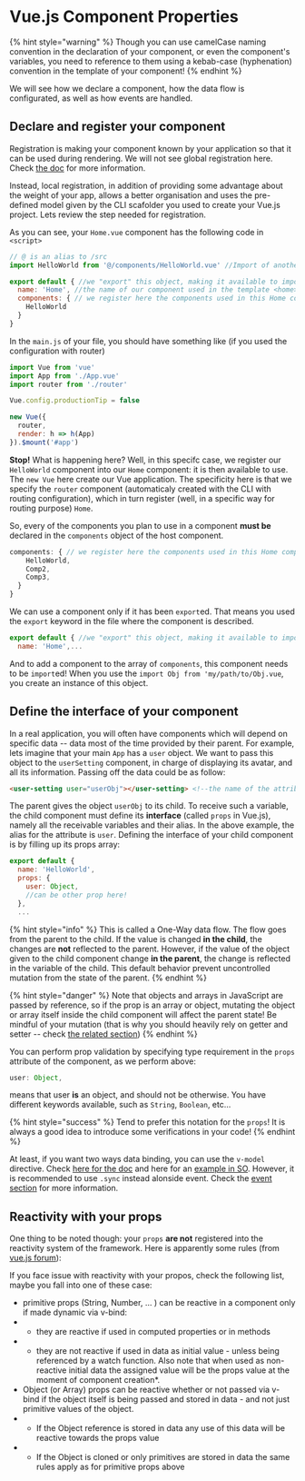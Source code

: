 # Vue.js Component Properties
{% hint style="warning" %}
Though you can use camelCase naming convention in the declaration of your component, or even the component's variables, you need to reference to them using a kebab-case (hyphenation) convention in the template of your component!
{% endhint %}

We will see how we declare a component, how the data flow is configurated, as well as how events are handled.

## Declare and register your component
Registration is making your component known by your application so that it can be used during rendering. We will not see global registration here. Check [the doc](https://vuejs.org/v2/guide/components-registration.html#Global-Registration) for more information.

Instead, local registration, in addition of providing some advantage about the weight of your app, allows a better organisation and uses the pre-defined model given by the CLI scafolder you used to create your Vue.js project. Lets review the step needed for registration.

As you can see, your `Home.vue` component has the following code in `<script>`
```js
// @ is an alias to /src
import HelloWorld from '@/components/HelloWorld.vue' //Import of another component, declared similarly to this one

export default { //we "export" this object, making it available to import elsewhere
  name: 'Home', //the name of our component used in the template <home></home>
  components: { // we register here the components used in this Home component
    HelloWorld
  }
}
```

In the `main.js` of your file, you should have something like (if you used the configuration with router)
```js
import Vue from 'vue'
import App from './App.vue'
import router from './router'

Vue.config.productionTip = false

new Vue({
  router,
  render: h => h(App)
}).$mount('#app')
```

**Stop!** What is happening here? Well, in this specifc case, we register our `HelloWorld` component into our `Home` component: it is then available to use. The `new Vue` here create our Vue application. The specificity here is that we specify the `router` component (automaticaly created with the CLI with routing configuration), which in turn register (well, in a specific way for routing purpose) `Home`.

So, every of the components you plan to use in a component **must be** declared in the `components` object of the host component.

```js
components: { // we register here the components used in this Home component
    HelloWorld,
    Comp2,
    Comp3,
  }
}
```

We can use a component only if it has been `export`ed. That means you used the `export` keyword in the file where the component is described.
```js
export default { //we "export" this object, making it available to import elsewhere
  name: 'Home',...
```

And to add a component to the array of `components`, this component needs to be `import`ed! When you use the `import Obj from 'my/path/to/Obj.vue`, you create an instance of this object.

## Define the interface of your component
In a real application, you will often have components which will depend on specific data -- data most of the time provided by their parent. For example, lets imagine that your main `App` has a `user` object. We want to pass this object to the `userSetting` component, in charge of displaying its avatar, and all its information. Passing off the data could be as follow:

```html
<user-setting user="userObj"></user-setting> <!--the name of the attribute can be different of the variable!-->
```

The parent gives the object `userObj` to its child. To receive such a variable, the child component must define its **interface** (called `props` in Vue.js), namely all the receivable variables and their alias. In the above example, the alias for the attribute is `user`. Defining the interface of your child component is by filling up its props array:

```js
export default {
  name: 'HelloWorld',
  props: {
    user: Object,
    //can be other prop here!
  },
  ...
```
{% hint style="info" %}
This is called a One-Way data flow. The flow goes from the parent to the child. If the value is changed **in the child**, the changes are **not** reflected to the parent. However, if the value of the object given to the child component change **in the parent**, the change is reflected in the variable of the child. This default behavior prevent uncontrolled mutation from the state of the parent.
{% endhint %}

{% hint style="danger" %}
Note that objects and arrays in JavaScript are passed by reference, so if the prop is an array or object, mutating the object or array itself inside the child component will affect the parent state! Be mindful of your mutation (that is why you should heavily rely on getter and setter -- check [the related section](../JS/poo.md))
{% endhint %}

You can perform prop validation by specifying type requirement in the `props` attribute of the component, as we perform above:

```js
user: Object,
```
means that user **is** an object, and should not be otherwise. You have different keywords available, such as `String`, `Boolean`, etc...

{% hint style="success" %}
Tend to prefer this notation for the `props`! It is always a good idea to introduce some verifications in your code!
{% endhint %}

At least, if you want two ways data binding, you can use the `v-model` directive. Check [here for the doc](https://vuejs.org/v2/guide/forms.html) and here for an [example in SO](https://stackoverflow.com/questions/48979636/vue-two-way-prop-binding). However, it is recommended to use `.sync` instead alonside event. Check the [event section](event.md) for more information.

## Reactivity with your props
One thing to be noted though: your `props` **are not** registered into the reactivity system of the framework. Here is apparently some rules (from [vue.js forum](https://forum.vuejs.org/t/props-reactivity-in-the-documentation/9095)):

If you face issue with reactivity with your propos, check the following list, maybe you fall into one of these case:
* primitive props (String, Number, … ) can be reactive in a component only if made dynamic via v-bind:
* * they are reactive if used in computed properties or in methods
* * they are not reactive if used in data as initial value - unless being referenced by a watch function. Also note that when used as non-reactive initial data the assigned value will be the props value at the moment of component creation*.
* Object (or Array) props can be reactive whether or not passed via v-bind if the object itself is being passed and stored in data - and not just primitive values of the object.
* * If the Object reference is stored in data any use of this data will be reactive towards the props value
* * If the Object is cloned or only primitives are stored in data the same rules apply as for primitive props above


